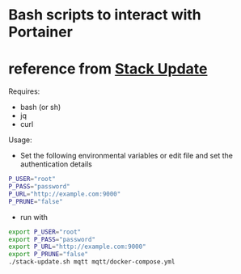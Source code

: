 # Bash scripts to interact with Portainer

# reference from [Stack Update](https://github.com/docker-how-to/portainer-bash-scripts)

Requires:
* bash (or sh)
* jq
* curl

Usage:

* Set the following environmental variables or edit file and set the authentication details
```bash
P_USER="root" 
P_PASS="password" 
P_URL="http://example.com:9000" 
P_PRUNE="false"
```

* run with
```bash
export P_USER="root" 
export P_PASS="password" 
export P_URL="http://example.com:9000" 
export P_PRUNE="false"
./stack-update.sh mqtt mqtt/docker-compose.yml
```
